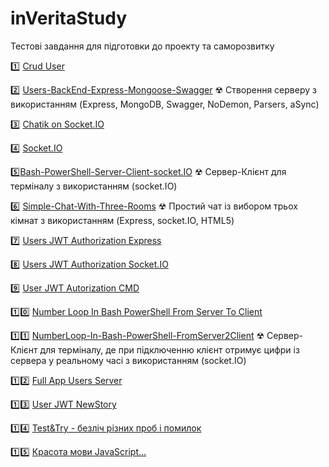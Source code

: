 # inVeritaStudy
Тестові завдання для підготовки до проекту та саморозвитку

1️⃣ [Crud User](https://github.com/IRONKAGE/crud-users)

2️⃣ [Users-BackEnd-Express-Mongoose-Swagger](https://github.com/IRONKAGE/inVerita-Study/tree/master/Users-BackEnd-Express-Mongoose-Swagger)
☢ Створення серверу з використанням (Express, MongoDB, Swagger, NoDemon, Parsers, aSync)

3️⃣ [Chatik on Socket.IO](https://github.com/IRONKAGE/chatik-on-socket.IO)

4️⃣ [Socket.IO](https://github.com/IRONKAGE/Socket.IO)

5️⃣[Bash-PowerShell-Server-Client-socket.IO](https://github.com/IRONKAGE/inVeritaStudy/tree/master/Bash-PowerShell-Server-Client-socket.IO)
☢ Cервер-Клієнт для терміналу з використанням (socket.IO)

6️⃣ [Simple-Chat-With-Three-Rooms](https://github.com/IRONKAGE/inVeritaStudy/tree/master/Simple-Chat-With-Three-Rooms)
☢ Простий чат із вибором трьох кімнат з використанням (Express, socket.IO, HTML5)

7️⃣ [Users JWT Authorization Express](https://github.com/IRONKAGE/Users-JWT-Authorization-Express)

8️⃣ [Users JWT Authorization Socket.IO](https://github.com/IRONKAGE/Users-JWT-Authorization-socket.IO)

9️⃣ [User JWT Autorization CMD](https://github.com/IRONKAGE/User-JWT-Autorization-CMD)

1️⃣0️⃣ [Number Loop In Bash PowerShell From Server To Client](https://github.com/IRONKAGE/NumberLoop-In-Bash-PowerShell-FromServer2Client)

1️⃣1️⃣ [NumberLoop-In-Bash-PowerShell-FromServer2Client](https://github.com/IRONKAGE/inVeritaStudy/tree/master/NumberLoop-In-Bash-PowerShell-FromServer2Client)
☢ Cервер-Клієнт для терміналу, де при підключенню клієнт отримує цифри із сервера у реальному часі з використанням (socket.IO)

1️⃣2️⃣ [Full App Users Server](https://github.com/IRONKAGE/inVerita-Study/tree/master/Full-App-Users-Server)

1️⃣3️⃣ [User JWT NewStory](https://github.com/IRONKAGE/inVerita-Study/tree/master/User-JWT-NewStory)

1️⃣4️⃣ [Test&Try - безліч різних проб і помилок](https://github.com/IRONKAGE/inVerita-Study/tree/master/Test%26Try)

1️⃣5️⃣ [Красота мови JavaScript...](https://github.com/IRONKAGE/inVerita-Study/blob/master/baNaNa.js)
